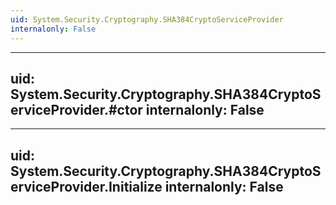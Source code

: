 ```yaml
---
uid: System.Security.Cryptography.SHA384CryptoServiceProvider
internalonly: False
---
```


---
uid: System.Security.Cryptography.SHA384CryptoServiceProvider.#ctor
internalonly: False
---

---
uid: System.Security.Cryptography.SHA384CryptoServiceProvider.Initialize
internalonly: False
---
